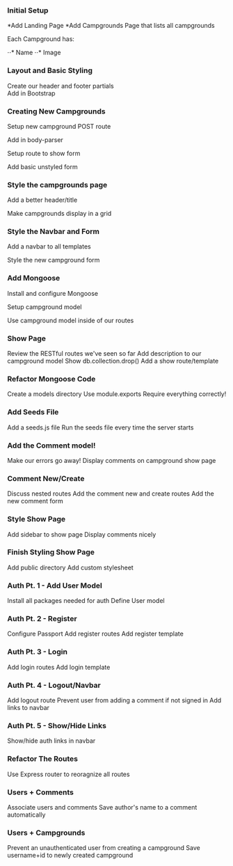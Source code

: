 
### Initial Setup

*Add Landing Page
*Add Campgrounds Page that lists all campgrounds

Each Campground has:

⋅⋅* Name
⋅⋅* Image

### Layout and Basic Styling

Create our header and footer partials<br>
Add in Bootstrap

### Creating New Campgrounds

Setup new campground POST route

Add in body-parser

Setup route to show form

Add basic unstyled form

### Style the campgrounds page

Add a better header/title

Make campgrounds display in a grid

### Style the Navbar and Form

Add a navbar to all templates

Style the new campground form

### Add Mongoose

Install and configure Mongoose

Setup campground model

Use campground model inside of our routes

### Show Page

Review the RESTful routes we've seen so far
Add description to our campground model
Show db.collection.drop()
Add a show route/template
### Refactor Mongoose Code

Create a models directory
Use module.exports
Require everything correctly!
### Add Seeds File

Add a seeds.js file
Run the seeds file every time the server starts
### Add the Comment model!

Make our errors go away!
Display comments on campground show page
### Comment New/Create

Discuss nested routes
Add the comment new and create routes
Add the new comment form
### Style Show Page

Add sidebar to show page
Display comments nicely
### Finish Styling Show Page

Add public directory
Add custom stylesheet
### Auth Pt. 1 - Add User Model

Install all packages needed for auth
Define User model
### Auth Pt. 2 - Register

Configure Passport
Add register routes
Add register template
### Auth Pt. 3 - Login

Add login routes
Add login template
### Auth Pt. 4 - Logout/Navbar

Add logout route
Prevent user from adding a comment if not signed in
Add links to navbar
### Auth Pt. 5 - Show/Hide Links

Show/hide auth links in navbar
### Refactor The Routes

Use Express router to reoragnize all routes
### Users + Comments

Associate users and comments
Save author's name to a comment automatically
### Users + Campgrounds

Prevent an unauthenticated user from creating a campground
Save username+id to newly created campground
